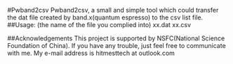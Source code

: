 #Pwband2csv
Pwband2csv, a small and simple tool which could transfer the dat file created by band.x(quantum espresso) to the csv list file.
##Usage:
(the name of the file you complied into) xx.dat xx.csv

##Acknowledgements
This project is supported by NSFC(National Science Foundation of China). If you have any trouble, just feel free to communicate with me. My e-mail address is hitmesttech at outlook.com
